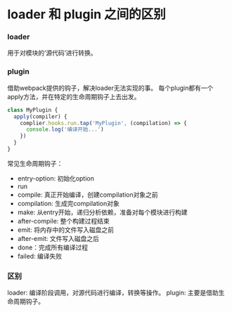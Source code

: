 # loader 和 plugin 之间的区别

### loader 
用于对模块的‘源代码’进行转换。


### plugin 
借助webpack提供的钩子，解决loader无法实现的事。
每个plugin都有一个apply方法，并在特定的生命周期钩子上去出发。

```js
class MyPlugin {
  apply(compiler) {
    complier.hooks.run.tap('MyPlugin', (compilation) => {
      console.log('编译开始...')
    })
  }
}
```
常见生命周期钩子：
- entry-option: 初始化option
- run
- compile: 真正开始编译，创建compilation对象之前
- compilation: 生成完compilation对象
- make: 从entry开始，递归分析依赖，准备对每个模块进行构建
- after-compile: 整个构建过程结束
- emit: 将内存中的文件写入磁盘之前
- after-emit: 文件写入磁盘之后
- done：完成所有编译过程
- failed: 编译失败

### 区别

loader: 编译阶段调用，对源代码进行编译，转换等操作。
plugin: 主要是借助生命周期钩子。

